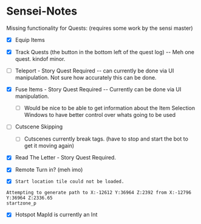 # Sensei-Notes

Missing functionality for Quests:
(requires some work by the sensi master)

 -  [x] Equip Items
 -  [x] Track Quests  (the button in the bottom left of the quest log) -- Meh one quest. kindof minor. 
 -  [ ] Teleport - Story Quest Required -- can currently be done via UI manipulation. Not sure how accurately this can be done.
 
 -  [x] Fuse Items - Story Quest Required -- Currently can be done via UI manipulation. 
   -  [ ] Would be nice to be able to get information about the Item Selection Windows to have better control over whats going to be used

 -  [ ] Cutscene Skipping
   -  [ ] Cutscenes currently break tags. (have to stop and start the bot to get it moving again) 

 -  [x] Read The Letter - Story Quest Required.
 -  [x] Remote Turn in? (meh imo)
 
 -  [x] `Start location tile could not be loaded.`
 ```
Attempting to generate path to X:-12612 Y:36964 Z:2392 from X:-12796 Y:36964 Z:2336.65
startzone_p
 ```
 - [x] Hotspot MapId is currently an Int

